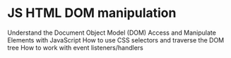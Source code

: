 # JS HTML DOM manipulation
Understand the Document Object Model (DOM)
Access and Manipulate Elements with JavaScript
How to use CSS selectors and traverse the DOM tree
How to work with event listeners/handlers